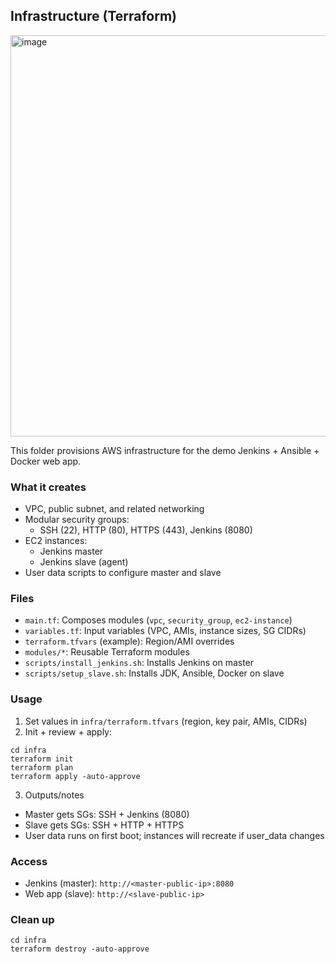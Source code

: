 ## Infrastructure (Terraform)
<img width="2928" height="642" alt="image" src="https://github.com/user-attachments/assets/d9729d16-f03f-45a5-87d8-a1eb58cef25c" />


This folder provisions AWS infrastructure for the demo Jenkins + Ansible + Docker web app.

### What it creates
- VPC, public subnet, and related networking
- Modular security groups:
  - SSH (22), HTTP (80), HTTPS (443), Jenkins (8080)
- EC2 instances:
  - Jenkins master
  - Jenkins slave (agent)
- User data scripts to configure master and slave

### Files
- `main.tf`: Composes modules (`vpc`, `security_group`, `ec2-instance`)
- `variables.tf`: Input variables (VPC, AMIs, instance sizes, SG CIDRs)
- `terraform.tfvars` (example): Region/AMI overrides
- `modules/*`: Reusable Terraform modules
- `scripts/install_jenkins.sh`: Installs Jenkins on master
- `scripts/setup_slave.sh`: Installs JDK, Ansible, Docker on slave

### Usage
1) Set values in `infra/terraform.tfvars` (region, key pair, AMIs, CIDRs)
2) Init + review + apply:
```
cd infra
terraform init
terraform plan
terraform apply -auto-approve
```
3) Outputs/notes
- Master gets SGs: SSH + Jenkins (8080)
- Slave gets SGs: SSH + HTTP + HTTPS
- User data runs on first boot; instances will recreate if user_data changes

### Access
- Jenkins (master): `http://<master-public-ip>:8080`
- Web app (slave): `http://<slave-public-ip>`

### Clean up
```
cd infra
terraform destroy -auto-approve
```

